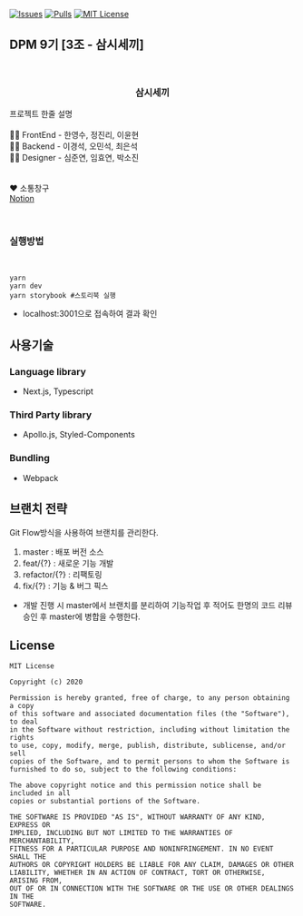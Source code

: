 [![Issues][issues-shield]][issues-url]
[![Pulls][pulls-shield]][pulls-url]
[![MIT License][license-shield]][license-url]

## DPM 9기 [3조 - 삼시세끼]

<br />
<p align="center">

  <h3 align="center">삼시세끼</h3>

  <p>
    프로젝트 한줄 설명
        <br />
        <br />
        👨‍💻 FrontEnd - 한영수, 정진리, 이윤현
        <br />
        👨‍💻 Backend - 이경석, 오민석, 최은석
        <br />
        ✍🏻 Designer - 심준연, 임효연, 박소진
        <br />
    <br /><br />
    ❤️ 소통창구<br>
    <a href="https://www.notion.so/depromeet/3-c351487e2e1d4391808c53423afadafe">Notion</a><br>
    </p>
</p>
<br />

### 실행방법

<br />

```Shell
yarn
yarn dev
yarn storybook #스토리북 실행
```

- localhost:3001으로 접속하여 결과 확인

## 사용기술

### Language library

- Next.js, Typescript

### Third Party library

- Apollo.js, Styled-Components

### Bundling

- Webpack

## 브랜치 전략

Git Flow방식을 사용하여 브랜치를 관리한다.

1. master : 배포 버전 소스
2. feat/{?} : 새로운 기능 개발
3. refactor/{?} : 리팩토링
4. fix/{?} : 기능 & 버그 픽스

- 개발 진행 시 master에서 브랜치를 분리하여 기능작업 후 적어도 한명의 코드 리뷰 승인 후 master에 병합을 수행한다.

<!-- LICENSE -->

## License

```
MIT License

Copyright (c) 2020

Permission is hereby granted, free of charge, to any person obtaining a copy
of this software and associated documentation files (the "Software"), to deal
in the Software without restriction, including without limitation the rights
to use, copy, modify, merge, publish, distribute, sublicense, and/or sell
copies of the Software, and to permit persons to whom the Software is
furnished to do so, subject to the following conditions:

The above copyright notice and this permission notice shall be included in all
copies or substantial portions of the Software.

THE SOFTWARE IS PROVIDED "AS IS", WITHOUT WARRANTY OF ANY KIND, EXPRESS OR
IMPLIED, INCLUDING BUT NOT LIMITED TO THE WARRANTIES OF MERCHANTABILITY,
FITNESS FOR A PARTICULAR PURPOSE AND NONINFRINGEMENT. IN NO EVENT SHALL THE
AUTHORS OR COPYRIGHT HOLDERS BE LIABLE FOR ANY CLAIM, DAMAGES OR OTHER
LIABILITY, WHETHER IN AN ACTION OF CONTRACT, TORT OR OTHERWISE, ARISING FROM,
OUT OF OR IN CONNECTION WITH THE SOFTWARE OR THE USE OR OTHER DEALINGS IN THE
SOFTWARE.
```

<!-- MARKDOWN LINKS & IMAGES -->
<!-- https://www.markdownguide.org/basic-syntax/#reference-style-links -->

[issues-shield]: https://img.shields.io/github/issues/YAPP-16th/Team_Android_2_Client
[issues-url]: https://github.com/YAPP-16th/Team_Android_2_Client/issues
[pulls-shield]: https://img.shields.io/github/issues-pr/YAPP-16th/Team_Android_2_Client
[pulls-url]: https://github.com/YAPP-16th/Team_Android_2_Client/pulls
[license-shield]: https://img.shields.io/github/license/YAPP-16th/Team_Android_2_Client
[license-url]: https://github.com/YAPP-16th/Team_Android_2_Backend/blob/master/LICENSE.txt
